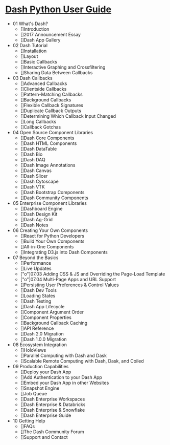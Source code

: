 # [Dash Python User Guide](https://dash.plotly.com/)

- 01 What's Dash?
  - []Introduction
  - []2017 Announcement Essay
  - []Dash App Gallery
- 02 Dash Tutorial
  - []Installation
  - []Layout
  - []Basic Callbacks
  - []Interactive Graphing and Crossfiltering
  - []Sharing Data Between Callbacks
- 03 Dash Callbacks
  - []Advanced Callbacks
  - []Clientside Callbacks
  - []Pattern-Matching Callbacks
  - []Background Callbacks
  - []Flexible Callback Signatures
  - []Duplicate Callback Outputs
  - []Determining Which Callback Input Changed
  - []Long Callbacks
  - []Callback Gotchas
- 04 Open Source Component Libraries
  - []Dash Core Components
  - []Dash HTML Components
  - []Dash DataTable
  - []Dash Bio
  - []Dash DAQ
  - []Dash Image Annotations
  - []Dash Canvas
  - []Dash Slicer
  - []Dash Cytoscape
  - []Dash VTK
  - []Dash Bootstrap Components
  - []Dash Community Components
- 05 Enterprise Component Libraries
  - []Dashboard Engine
  - []Dash Design Kit
  - []Dash Ag-Grid
  - []Dash Notes
- 06 Creating Your Own Components
  - []React for Python Developers
  - []Build Your Own Components
  - []All-in-One Components
  - []Integrating D3.js into Dash Components
- 07 Beyond the Basics
  - []Performance
  - []Live Updates
  - ["o"]07.03 Adding CSS & JS and Overriding the Page-Load Template
  - ["o"]07.04 Multi-Page Apps and URL Support
  - []Persisting User Preferences & Control Values
  - []Dash Dev Tools
  - []Loading States
  - []Dash Testing
  - []Dash App Lifecycle
  - []Component Argument Order
  - []Component Properties
  - []Background Callback Caching
  - []API Reference
  - []Dash 2.0 Migration
  - []Dash 1.0.0 Migration
- 08 Ecosystem Integration
  - []HoloViews
  - []Parallel Computing with Dash and Dask
  - []Scalable Remote Computing with Dash, Dask, and Coiled
- 09 Production Capabilities
  - []Deploy your Dash App
  - []Add Authentication to your Dash App
  - []Embed your Dash App in other Websites
  - []Snapshot Engine
  - []Job Queue
  - []Dash Enterprise Workspaces
  - []Dash Enterprise & Databricks
  - []Dash Enterprise & Snowflake
  - []Dash Enterprise Guide
- 10 Getting Help
  - []FAQs
  - []The Dash Community Forum
  - []Support and Contact
